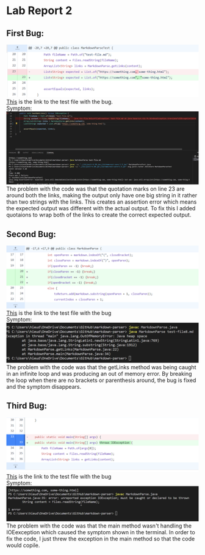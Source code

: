 # Lab Report 2
## First Bug:
![](images/BugFix.png)
[This](https://github.com/hdpham22/markdown-parser/commit/e778c5e27a92dc8ab6c980433cd2793908d1a45d)
is the link to the test file with the bug. <br>
Symptom:
![](images/Failure_1.png)
The problem with the code was that the quotation marks on line 23 are around both the links, making the output only have one big string in it rather than two strings with the links. This creates an assertion error which means the expected output was different with the actual output. To fix this I added quotaions to wrap both of the links to create the correct expected output. <br>
## Second Bug:
![](images/BugFix2.png)
[This](https://github.com/hdpham22/markdown-parser/commit/35856001ab0fce8fcf87ddb118feb2586b0eda48)
is the link to the test file with the bug<br>
Symptom:
![](images/Infinite.png)
The problem with the code was that the getLinks method was being caught in an infinite loop and was producing an out of memory error. By breaking the loop when there are no brackets or parenthesis around, the bug is fixed and the symptom disappears.<br>
## Third Bug:
![](images/BugFix3.png)
[This](https://github.com/hdpham22/markdown-parser/commit/9c16aafac5b77c18ad3085842855a2c09b750006)
is the link to the test file with the bug<br>
Symptom:
![](images/Exception.png)
The problem with the code was that the main method wasn't handling the IOEexception which caused the symptom shown in the terminal. In order to fix the code, I just threw the exception in the main method so that the code would copile.